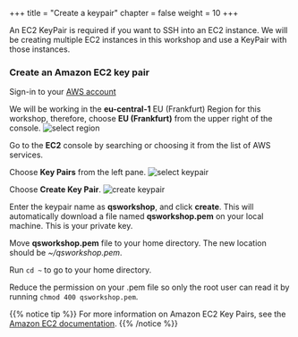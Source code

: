 +++
title = "Create a keypair"
chapter = false
weight = 10
+++

An EC2 KeyPair is required if you want to SSH into an EC2 instance. We will be creating multiple EC2 instances in this workshop and use a KeyPair with those instances.

### Create an Amazon EC2 key pair

Sign-in to your [AWS account](https://console.aws.amazon.com/)

We will be working in the **eu-central-1** EU (Frankfurt) Region for this workshop, therefore, choose **EU (Frankfurt)** from the upper right of the console.
![select region](/images/select-region.png)

Go to the **EC2** console by searching or choosing it from the list of AWS services.

Choose **Key Pairs** from the left pane.
![select keypair](/images/select-keypair.png)

Choose **Create Key Pair**. 
![create keypair](/images/create-keypair.png)

Enter the keypair name as **qsworkshop**, and click **create**. This will automatically download a file named **qsworkshop.pem** on your local machine. This is your private key. 

Move **qsworkshop.pem** file to your home directory. The new location should be *~/qsworkshop.pem*.

Run `cd ~` to go to your home directory.

Reduce the permission on your .pem file so only the root user can read it by running `chmod 400 qsworkshop.pem`.

{{% notice tip %}}
For more information on Amazon EC2 Key Pairs, see the [Amazon EC2 documentation](http://docs.aws.amazon.com/AWSEC2/latest/UserGuide/ec2-key-pairs.html).
{{% /notice %}}